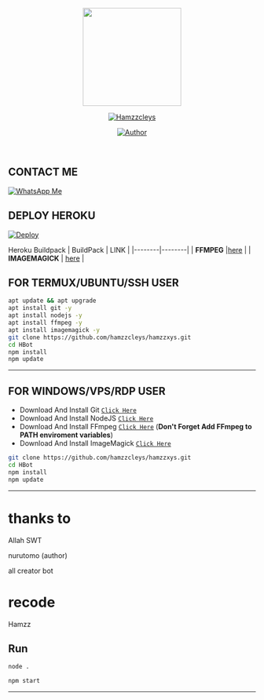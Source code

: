 
<p align="center">
<img src="https://telegra.ph/file/99ec71837c56add5b15d3.jpg" width="200" height="200"/>
  </p>
  
 <p align="center">
 <a href="#"><img title="Hamzzcleys" src="https://img.shields.io/badge/Hamzzxy-wabot.js-green?colorA=%23ff0000&colorB=%23017e40&style=for-the-badge"></a>
</p>
<p align="center">
<a href="https://github.com/Nurutomo"><img title="Author" src="https://img.shields.io/badge/AUTHOR-nurutomo-blue.svg?style=for-the-badge&logo=github"></a>
</p>
</p>
<br>

## CONTACT ME
[![WhatsApp Me](https://img.shields.io/badge/WhatsApp%20Me-25D366?style=for-the-badge&logo=whatsapp&logoColor=white)](https://wa.me/6285850961679)

## DEPLOY HEROKU

[![Deploy](https://www.herokucdn.com/deploy/button.svg)](https://heroku.com/deploy?template=https://github.com/hamzzcelys/hamzzxys)

Heroku Buildpack
| BuildPack | LINK |
|--------|--------|
| **FFMPEG** |[here](https://github.com/jonathanong/heroku-buildpack-ffmpeg-latest) |
| **IMAGEMAGICK** | [here](https://github.com/DuckyTeam/heroku-buildpack-imagemagick) |

## FOR TERMUX/UBUNTU/SSH USER

```bash
apt update && apt upgrade
apt install git -y
apt install nodejs -y
apt install ffmpeg -y
apt install imagemagick -y
git clone https://github.com/hamzzcleys/hamzzxys.git
cd HBot
npm install
npm update
```
---------

## FOR WINDOWS/VPS/RDP USER

* Download And Install Git [`Click Here`](https://git-scm.com/downloads)
* Download And Install NodeJS [`Click Here`](https://nodejs.org/en/download)
* Download And Install FFmpeg [`Click Here`](https://ffmpeg.org/download.html) (**Don't Forget Add FFmpeg to PATH enviroment variables**)
* Download And Install ImageMagick [`Click Here`](https://imagemagick.org/script/download.php)

```bash
git clone https://github.com/hamzzcleys/hamzzxys.git
cd HBot
npm install
npm update
```

---------
# thanks to 
Allah SWT

nurutomo (author)

all creator bot

# recode 
Hamzz

## Run

```bash
node .

npm start
```

---------
